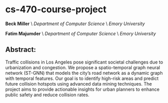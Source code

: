 # cs-470-course-project

**Beck Miller** \\
*Department of Computer Science* \\
*Emory University*

**Fatim Majumder** \\
*Department of Computer Science* \\
*Emory University*

## Abstract:
Traffic collisions in Los Angeles pose significant societal challenges due to urbanization and congestion. We propose a spatio-temporal graph neural network (ST-GNN) that models the city’s road network as a dynamic graph with temporal features. Our goal is to identify high-risk areas and predict future collision hotspots using advanced data mining techniques. The project aims to provide actionable insights for urban planners to enhance public safety and reduce collision rates.
